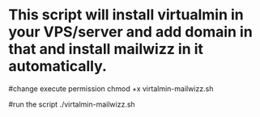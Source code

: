# This script will install virtualmin in your VPS/server and add domain in that and install mailwizz in it automatically.


#change execute permission
chmod +x virtalmin-mailwizz.sh

#run the script
./virtalmin-mailwizz.sh
